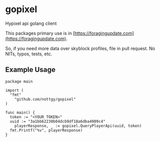 # gopixel
Hypixel api golang client

This packages primary use is in
[https://foragingupdate.com](https://foragingupdate.com).

So, if you need more data over skyblock profiles,
file in pull request. No NITs, typos, tests, etc.


## Example Usage

```
package main

import (
  "fmt"
	"github.com/nottgy/gopixel"
)

func main() {
  token := "<YOUR TOKEN>"
  uuid := "3a1bb62230b04dcb9df18a6dba4909c4"
	playerResponse, _ := gopixel.QueryPlayerApi(uuid, token)
  fmt.Printf("%v", playerResponse)
}
```
